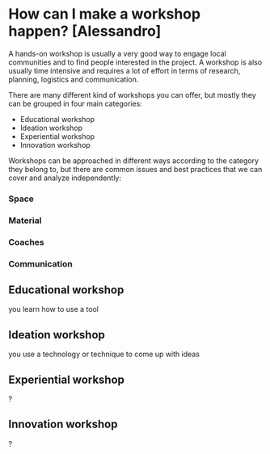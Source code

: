 # How can I make a workshop happen? [Alessandro]

A hands-on workshop is usually a very good way to engage local communities and to find people interested in the project.
A workshop is also usually time intensive and requires a lot of effort in terms of research, planning, logistics and communication.

There are many different kind of workshops you can offer, but mostly they can be grouped in four main categories:
- Educational workshop
- Ideation workshop
- Experiential workshop
- Innovation workshop

Workshops can be approached in different ways according to the category they belong to, but there are common issues and best practices that we can cover and analyze independently:
### Space
### Material
### Coaches
### Communication

## Educational workshop
you learn how to use a tool

## Ideation workshop
you use a technology or technique to come up with ideas

## Experiential workshop
?
## Innovation workshop
?